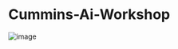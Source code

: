 # Cummins-Ai-Workshop

![image](https://github.com/user-attachments/assets/0127afba-0ba2-42d9-b98a-35b741aa237e)

